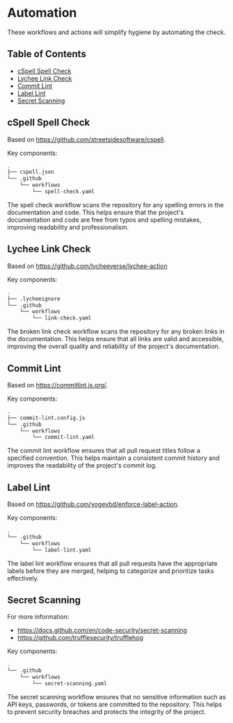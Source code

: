 # Automation

These workflows and actions will simplify hygiene by automating the check.

## Table of Contents

- [cSpell Spell Check](#cspell-spell-check)
- [Lychee Link Check](#lychee-link-check)
- [Commit Lint](#commit-lint)
- [Label Lint](#label-lint)
- [Secret Scanning](#secret-scanning)

## cSpell Spell Check

Based on <https://github.com/streetsidesoftware/cspell>.

Key components:

```bash
.  
├── cspell.json  
└── .github  
    └── workflows  
        └── spell-check.yaml
```

The spell check workflow scans the repository for any spelling errors in the documentation and code. This helps ensure that the project's documentation and code are free from typos and spelling mistakes, improving readability and professionalism.

## Lychee Link Check

Based on <https://github.com/lycheeverse/lychee-action>

Key components:

```bash
.  
├── .lycheeignore
└── .github  
    └── workflows  
        └── link-check.yaml
```

The broken link check workflow scans the repository for any broken links in the documentation. This helps ensure that all links are valid and accessible, improving the overall quality and reliability of the project's documentation.

## Commit Lint

Based on <https://commitlint.js.org/>.

Key components:

```bash
.  
├── commit-lint.config.js  
└── .github  
    └── workflows  
        └── commit-lint.yaml
```

The commit lint workflow ensures that all pull request titles follow a specified convention. This helps maintain a consistent commit history and improves the readability of the project's commit log.

## Label Lint

Based on <https://github.com/yogevbd/enforce-label-action>.

Key components:

```bash
.  
└── .github  
    └── workflows  
        └── label-lint.yaml
```

The label lint workflow ensures that all pull requests have the appropriate labels before they are merged, helping to categorize and prioritize tasks effectively.

## Secret Scanning

For more information:

- <https://docs.github.com/en/code-security/secret-scanning>
- <https://github.com/trufflesecurity/trufflehog>

Key components:

```bash
.  
└── .github  
    └── workflows  
        └── secret-scanning.yaml
```

The secret scanning workflow ensures that no sensitive information such as API keys, passwords, or tokens are committed to the repository. This helps to prevent security breaches and protects the integrity of the project.

